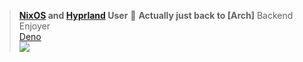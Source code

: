 >**[NixOS](https://nixos.org/) and [Hyprland](https://hyprland.org/) User** 🐧
>**Actually just back to [Arch]**
>Backend Enjoyer   
>[Deno](https://deno.com/)   
[![](https://raw.githubusercontent.com/cab404/nixos-artwork/master/ng/doc/header.svg)](https://raw.githubusercontent.com/cab404/nixos-artwork/master/ng/doc/header.svg)

